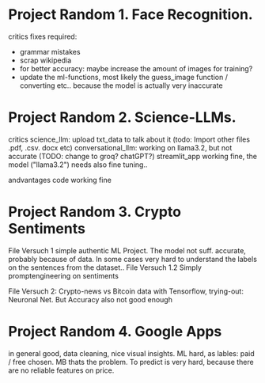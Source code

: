 # Project Random 1. Face Recognition.
critics
  fixes required:
- grammar mistakes
- scrap wikipedia
- for better accuracy: maybe increase the amount of images for training?
- update the ml-functions, most likely the guess_image function / converting etc.. because the model is actually very inaccurate

# Project Random 2. Science-LLMs.
critics
science_llm: upload txt_data to talk about it (todo: Import other files .pdf, .csv. docx etc)
conversational_llm: working on llama3.2, but not accurate (TODO: change to groq? chatGPT?)
streamlit_app working fine, the model ("llama3.2") needs also fine tuning..

andvantages
code working fine

# Project Random 3. Crypto Sentiments
File Versuch 1 simple authentic ML Project. The model not suff. accurate, probably because of data. 
                                            In some cases very hard to understand the labels on the sentences
                                            from the dataset..
File Versuch 1.2 Simply promptengineering on sentiments

File Versuch 2: Crypto-news vs Bitcoin data with Tensorflow, trying-out: Neuronal Net. But Accuracy also not good enough

# Project Random 4. Google Apps
in general good, data cleaning, nice visual insights.
ML hard, as lables: paid / free chosen. MB thats the problem. To predict is very hard, because there are no reliable features on price.
